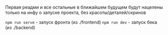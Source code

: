 Первая реадми и все остальные в ближайшем будущем будут нацелены только на инфу о запуске проекта, без
красоты/деталей/скринов

`npm run serve` - запуск фронта (из ./frontend)
`npm run dev` - запуск бека (из ./backend)
